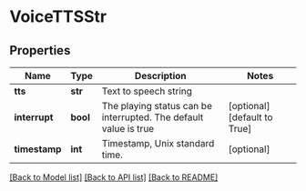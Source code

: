 # VoiceTTSStr

## Properties
Name | Type | Description | Notes
------------ | ------------- | ------------- | -------------
**tts** | **str** | Text to speech string | 
**interrupt** | **bool** |  The playing status can be interrupted. The default value is true  | [optional] [default to True]
**timestamp** | **int** | Timestamp, Unix standard time. | [optional] 

[[Back to Model list]](../README.md#documentation-for-models) [[Back to API list]](../README.md#documentation-for-api-endpoints) [[Back to README]](../README.md)


